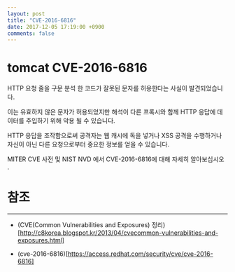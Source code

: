 ```yaml
---
layout: post
title: "CVE-2016-6816"
date: 2017-12-05 17:19:00 +0900
comments: false
---
```


# tomcat CVE-2016-6816


HTTP 요청 줄을 구문 분석 한 코드가 잘못된 문자를 허용한다는 사실이 발견되었습니다. 

이는 유효하지 않은 문자가 허용되었지만 해석이 다른 프록시와 함께 HTTP 응답에 데이터를 주입하기 위해 악용 될 수 있습니다.

HTTP 응답을 조작함으로써 공격자는 웹 캐시에 독을 넣거나 XSS 공격을 수행하거나 자신이 아닌 다른 요청으로부터 중요한 정보를 얻을 수 있습니다.

MITER CVE 사전 및 NIST NVD 에서 CVE-2016-6816에 대해 자세히 알아보십시오 .



# 참조 
-----
* (CVE(Common Vulnerabilities and Exposures) 정리)[http://c8korea.blogspot.kr/2013/04/cvecommon-vulnerabilities-and-exposures.html]

* (cve-2016-6816)[https://access.redhat.com/security/cve/cve-2016-6816]
